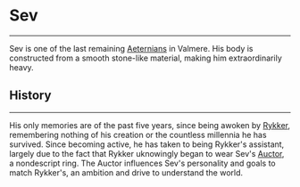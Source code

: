 # Sev

<hr>

Sev is one of the last remaining [Aeternians](aeternian.md) in Valmere. His body is constructed from a smooth stone-like material, making him extraordinarily heavy.

## History
<hr>

His only memories are of the past five years, since being awoken by [Rykker](rykker.md), remembering nothing of his creation or the countless millennia he has survived. Since becoming active, he has taken to being Rykker's assistant, largely due to the fact that Rykker uknowingly began to wear Sev's [Auctor](auctor.md), a nondescript ring. The Auctor influences Sev's personality and goals to match Rykker's, an ambition and drive to understand the world.
